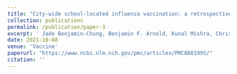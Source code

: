 ```yaml
---
title: "City-wide school-located influenza vaccination: a retrospective cohort study"
collection: publications
permalink: /publication/paper-3
excerpt: ' Jade Benjamin-Chung, Benjamin F. Arnold, Kunal Mishra, Chris J. Kennedy, <b>Anna Nguyen</b>, Nolan N. Pokpongkiat, Stephanie Djajadi, Anmol Seth, Nicola P. Klein, Alan E. Hubbard, Arthur Reingold, John M. Colford Jr.'
date: 2021-10-08
venue: 'Vaccine'
paperurl: "https://www.ncbi.nlm.nih.gov/pmc/articles/PMC8881995/"
citation: ''
---
```

